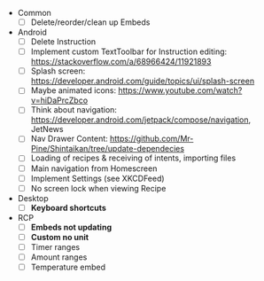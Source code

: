 - Common
  - [ ] Delete/reorder/clean up Embeds
- Android
  - [ ] Delete Instruction
  - [ ] Implement custom TextToolbar for Instruction editing: https://stackoverflow.com/a/68966424/11921893
  - [ ] Splash screen: https://developer.android.com/guide/topics/ui/splash-screen
  - [ ] Maybe animated icons: https://www.youtube.com/watch?v=hiDaPrcZbco
  - [ ] Think about navigation: https://developer.android.com/jetpack/compose/navigation, JetNews
  - [ ] Nav Drawer Content: https://github.com/Mr-Pine/Shintaikan/tree/update-dependecies
  - [ ] Loading of recipes & receiving of intents, importing files
  - [ ] Main navigation from Homescreen
  - [ ] Implement Settings (see XKCDFeed)
  - [ ] No screen lock when viewing Recipe
- Desktop
  - [ ] **Keyboard shortcuts**
- RCP
  - [ ] **Embeds not updating**
  - [ ] **Custom no unit**
  - [ ] Timer ranges
  - [ ] Amount ranges
  - [ ] Temperature embed